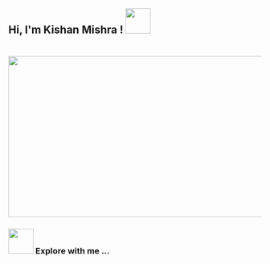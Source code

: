 <h2> Hi, I'm Kishan Mishra ! <img src="https://media.giphy.com/media/mGcNjsfWAjY5AEZNw6/giphy.gif" width="50"></h2>

<h1 ><img src="https://github.com/KishanMishra1/Datasets-Here/blob/main/hi%20i'm%20kishan%20(1).gif?raw=true"width="950" height="320" align="center" /img></h1>
<!-- <img src="https://64.media.tumblr.com/9c55ed34bcd091fd2df8a210cb480ee9/139fc90e5349c2ae-33/s2048x3072/926528e84f4083ee9fbc670370e8ba3c18f5e869.gif"width="870" height="340" align="center"/> -->

### <img src="https://media.giphy.com/media/VgCDAzcKvsR6OM0uWg/giphy.gif" width="50"> Explore with me ...  

        

<!-- <a href="https://linkedin.com/in/kishan-mishra-894ba920b" target="blank"><img align="center" src="https://raw.githubusercontent.com/rahuldkjain/github-profile-readme-generator/master/src/images/icons/Social/linked-in-alt.svg" alt="kishan-mishra-894ba920b" height="30" width="40" /></a>
<!-- <a href="https://instagram.com/_vayn3_" target="blank"><img align="center" src="https://raw.githubusercontent.com/rahuldkjain/github-profile-readme-generator/master/src/images/icons/Social/instagram.svg" alt="who_kishanm" height="30" width="40" /></a> 




